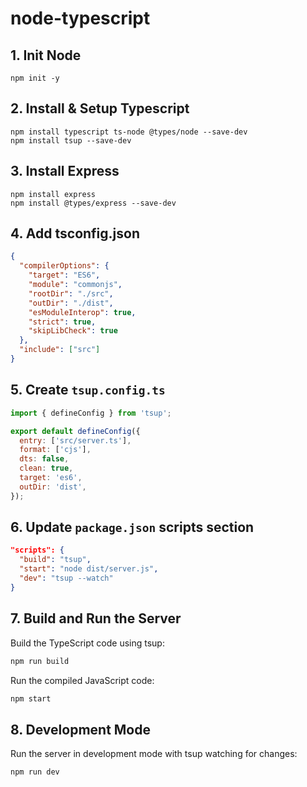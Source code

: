 # node-typescript

## 1. Init Node
```
npm init -y
```

## 2. Install & Setup Typescript
```
npm install typescript ts-node @types/node --save-dev
npm install tsup --save-dev
```
## 3. Install Express
```
npm install express
npm install @types/express --save-dev
```

## 4. Add tsconfig.json
```json
{
  "compilerOptions": {
    "target": "ES6",
    "module": "commonjs",
    "rootDir": "./src",
    "outDir": "./dist",
    "esModuleInterop": true,
    "strict": true,
    "skipLibCheck": true
  },
  "include": ["src"]
}
```

## 5. Create `tsup.config.ts`
```javascript
import { defineConfig } from 'tsup';

export default defineConfig({
  entry: ['src/server.ts'],
  format: ['cjs'],
  dts: false,
  clean: true,
  target: 'es6',
  outDir: 'dist',
});

```

## 6. Update `package.json` scripts section
```json
"scripts": {
  "build": "tsup",
  "start": "node dist/server.js",
  "dev": "tsup --watch"
}

```

## 7. Build and Run the Server
Build the TypeScript code using tsup:
```bash
npm run build
```
Run the compiled JavaScript code:

```bash
npm start
```

## 8. Development Mode
Run the server in development mode with tsup watching for changes:

```bash
npm run dev
```

